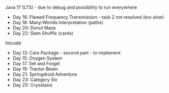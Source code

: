 Java 17 (LTS) - due to debug and possibility to run everywhere
- Day 16: Flawed Frequency Transmission - task 2 not resolved (too slow)
- Day 18: Many-Worlds Interpretation (paths)
- Day 20: Donut Maze
- Day 22: Slam Shuffle (cards)

Intcode
- Day 13: Care Package - second part - to implement
- Day 15: Oxygen System
- Day 17: Set and Forget
- Day 19: Tractor Beam
- Day 21: Springdroid Adventure
- Day 23: Category Six
- Day 25: Cryostasis
